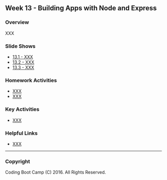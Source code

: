 ## Week 13 - Building Apps with Node and Express

### Overview
XXX

### Slide Shows
* [13.1 - XXX](1-Class-Content/13.1/Slide-Shows)
* [13.2 - XXX](1-Class-Content/13.2/Slide-Shows)
* [13.3 - XXX](1-Class-Content/13.3/Slide-Shows)

### Homework Activities
* [XXX](2-Homework/homework-instructions.md)
* [XXX](2-Homework/Instructions/hangman-game-demo.mov)

### Key Activities 
* [XXX](1-Class-Content/XXXX)

### Helpful Links
* [XXX](XXX) 

-------

### Copyright 
Coding Boot Camp (C) 2016. All Rights Reserved.
